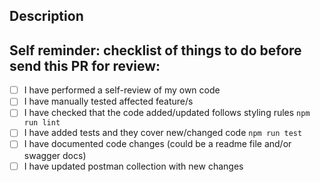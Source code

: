 ## Description

## Self reminder: checklist of things to do before send this PR for review:
- [ ] I have performed a self-review of my own code
- [ ] I have manually tested affected feature/s
- [ ] I have checked that the code added/updated follows styling rules `npm run lint`
- [ ] I have added tests and they cover new/changed code `npm run test`
- [ ] I have documented code changes (could be a readme file and/or swagger docs)
- [ ] I have updated postman collection with new changes
